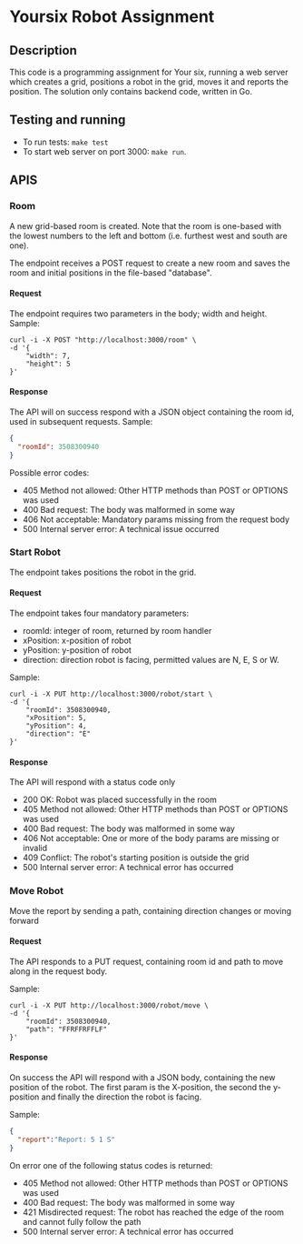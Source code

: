 # Yoursix Robot Assignment

## Description
This code is a programming assignment for Your six, running a web server which creates a grid, positions a robot in the grid, moves it and reports the position. The solution only contains backend code, written in Go.

## Testing and running
- To run tests: `make test`
- To start web server on port 3000: `make run`.

## APIS
### Room
A new grid-based room is created. Note that the room is one-based with the lowest numbers to the left and bottom (i.e. furthest west and south are one).

The endpoint receives a POST request to create a new room and saves the room and initial positions in the file-based "database".

#### Request
The endpoint requires two parameters in the body; width and height.
Sample: 
```curl
curl -i -X POST "http://localhost:3000/room" \
-d '{
    "width": 7,
    "height": 5
}'
```

#### Response
The API will on success respond with a JSON object containing the room id, used in subsequent requests. Sample: 
```json
{
  "roomId": 3508300940
}
```
Possible error codes:
- 405 Method not allowed: Other HTTP methods than POST or OPTIONS was used
- 400 Bad request: The body was malformed in some way
- 406 Not acceptable: Mandatory params missing from the request body
- 500 Internal server error: A technical issue occurred


### Start Robot
The endpoint takes positions the robot in the grid.

#### Request
The endpoint takes four mandatory parameters:
- roomId: integer of room, returned by room handler
- xPosition: x-position of robot
- yPosition: y-position of robot
- direction: direction robot is facing, permitted values are N, E, S or W.

Sample:
```curl
curl -i -X PUT http://localhost:3000/robot/start \
-d '{
	"roomId": 3508300940,
	"xPosition": 5,
	"yPosition": 4,
	"direction": "E"
}'
```
#### Response
The API will respond with a status code only
- 200 OK: Robot was placed successfully in the room
- 405 Method not allowed: Other HTTP methods than POST or OPTIONS was used
- 400 Bad request: The body was malformed in some way
- 406 Not acceptable: One or more of the body params are missing or invalid
- 409 Conflict: The robot's starting position is outside the grid
- 500 Internal server error: A technical error has occurred

### Move Robot
Move the report by sending a path, containing direction changes or moving forward

#### Request
The API responds to a PUT request, containing room id and path to move along in the request body.

Sample:
```curl
curl -i -X PUT http://localhost:3000/robot/move \
-d '{
    "roomId": 3508300940,
    "path": "FFRFFRFFLF"
}'
```

#### Response 
On success the API will respond with a JSON body, containing the new position of the robot. The first param is the X-position, the second the y-position and finally the direction the robot is facing.

Sample:
```json
{
  "report":"Report: 5 1 S"
}
```

On error one of the following status codes is returned:
- 405 Method not allowed: Other HTTP methods than POST or OPTIONS was used
- 400 Bad request: The body was malformed in some way
- 421 Misdirected request: The robot has reached the edge of the room and cannot fully follow the path
- 500 Internal server error: A technical error has occurred


